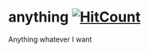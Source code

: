 # anything [![HitCount](http://hits.dwyl.com/DonggeunKwon/anything.svg)](http://hits.dwyl.com/DonggeunKwon/anything)
Anything whatever I want
